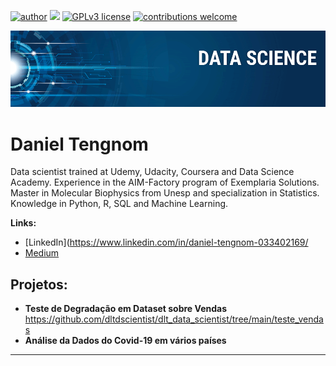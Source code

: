 [![author](https://img.shields.io/badge/author-carlosfab-red.svg)](https://www.linkedin.com/in/carlosfab) [![](https://img.shields.io/badge/python-3.7+-blue.svg)](https://www.python.org/downloads/release/python-365/) [![GPLv3 license](https://img.shields.io/badge/License-GPLv3-blue.svg)](http://perso.crans.org/besson/LICENSE.html) [![contributions welcome](https://img.shields.io/badge/contributions-welcome-brightgreen.svg?style=flat)](https://github.com/carlosfab/data_science/issues)

<p align="center">
  <img src="banner.png" >
</p>

# Daniel Tengnom
Data scientist trained at Udemy, Udacity, Coursera and Data Science Academy. Experience in the AIM-Factory program of Exemplaria Solutions. Master in Molecular Biophysics from Unesp and specialization in Statistics. Knowledge in Python, R, SQL and Machine Learning.

**Links:**
* [LinkedIn](https://www.linkedin.com/in/daniel-tengnom-033402169/
* [Medium](https://www.medium.com)


## Projetos:

* **Teste de Degradação em Dataset sobre Vendas** https://github.com/dltdscientist/dlt_data_scientist/tree/main/teste_vendas
* **Análise da Dados do Covid-19 em vários países**

---




